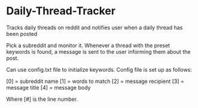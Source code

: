 # Daily-Thread-Tracker
Tracks daily threads on reddit and notifies user when a daily thread has been posted

Pick a subreddit and monitor it. Whenever a thread with the preset keywords is found, a message is sent to the user informing them about the post.

Can use config.txt file to initialize keywords. Config file is set up as follows:

[0] = subreddit name
[1] = words to match
[2] = message recipient
[3] = message title
[4] = message body

Where [#] is the line number.
